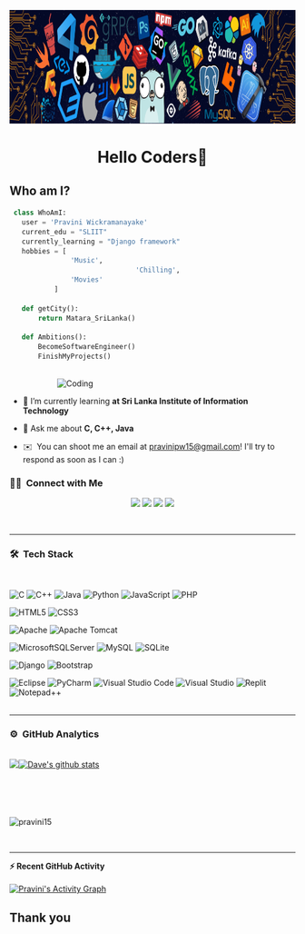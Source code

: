 <img alight="center" height ="200" width="1000"
src="https://github.com/Jaydeep-Yadav/Jaydeep-Yadav/blob/main/banner.png"/>
<h1 align="center">Hello Coders👋</h1>

## Who am I?

 ```python
  class WhoAmI:
    user = 'Pravini Wickramanayake'
	current_edu = "SLIIT"
    currently_learning = "Django framework"
	hobbies = [
				'Music',
                       	        'Chilling',
				'Movies'
			]
	
	def getCity():
		return Matara_SriLanka()
	
	def Ambitions():
		BecomeSoftwareEngineer()
		FinishMyProjects()
	
 ```



<img align ="right" alt="Coding" width="420" src="https://resultpediabd.com/wp-content/uploads/2019/08/me.gif"> <br/>



- 🌱 I’m currently learning **at Sri Lanka Institute of Information Technology**

- 💬 Ask me about **C, C++, Java**

- ✉️ &nbsp;You can shoot me an email at pravinipw15@gmail.com! I'll try to respond as soon as I can :)



### 🤝🏻 &nbsp;Connect with Me

<p align="center">
<a href="https://www.linkedin.com/in/pravini-wickramanayake-09156b225/"><img src="https://img.shields.io/badge/-Pravini%20Wickramanayake-0077B5?style=flat&logo=Linkedin&logoColor=white"/></a>
<a href="mailto:pravinipw15@gmail.com"><img src="https://img.shields.io/badge/-pravinipw15@gmail.com-D14836?style=flat&logo=Gmail&logoColor=white"/></a>
<a href="https://instagram.com/_praviiii______"><img src="https://img.shields.io/badge/-_praviiii______-E4405F?style=flat&logo=Instagram&logoColor=white"/></a>
<a href="https://facebook.com/pravini.wickramanayake.3"><img src="https://img.shields.io/badge/-@Pravini%20Wickramanayake-1877F2?style=flat&logo=Facebook&logoColor=white"/></a>
</p>
<br/>
<hr>

### 🛠 &nbsp;Tech Stack
<br/>

![C](https://img.shields.io/badge/c-%2300599C.svg?style=for-the-badge&logo=c&logoColor=white)
![C++](https://img.shields.io/badge/c++-%2300599C.svg?style=for-the-badge&logo=c%2B%2B&logoColor=white)
![Java](https://img.shields.io/badge/java-%23ED8B00.svg?style=for-the-badge&logo=java&logoColor=white)
![Python](https://img.shields.io/badge/python-3670A0?style=for-the-badge&logo=python&logoColor=ffdd54)
![JavaScript](https://img.shields.io/badge/javascript-%23323330.svg?style=for-the-badge&logo=javascript&logoColor=%23F7DF1E)
![PHP](https://img.shields.io/badge/php-%23777BB4.svg?style=for-the-badge&logo=php&logoColor=white)
<br>

![HTML5](https://img.shields.io/badge/html5-%23E34F26.svg?style=for-the-badge&logo=html5&logoColor=white)
![CSS3](https://img.shields.io/badge/css3-%231572B6.svg?style=for-the-badge&logo=css3&logoColor=white)
<br/>

![Apache](https://img.shields.io/badge/apache-%23D42029.svg?style=for-the-badge&logo=apache&logoColor=white)
![Apache Tomcat](https://img.shields.io/badge/apache%20tomcat-%23F8DC75.svg?style=for-the-badge&logo=apache-tomcat&logoColor=black)
<br/>

![MicrosoftSQLServer](https://img.shields.io/badge/Microsoft%20SQL%20Sever-CC2927?style=for-the-badge&logo=microsoft%20sql%20server&logoColor=white)
![MySQL](https://img.shields.io/badge/mysql-%2300f.svg?style=for-the-badge&logo=mysql&logoColor=white)
![SQLite](https://img.shields.io/badge/sqlite-%2307405e.svg?style=for-the-badge&logo=sqlite&logoColor=white)
<br/>

![Django](https://img.shields.io/badge/django-%23092E20.svg?style=for-the-badge&logo=django&logoColor=white)
![Bootstrap](https://img.shields.io/badge/bootstrap-%23563D7C.svg?style=for-the-badge&logo=bootstrap&logoColor=white)
<br/>

![Eclipse](https://img.shields.io/badge/Eclipse-FE7A16.svg?style=for-the-badge&logo=Eclipse&logoColor=white)
![PyCharm](https://img.shields.io/badge/pycharm-143?style=for-the-badge&logo=pycharm&logoColor=black&color=black&labelColor=green)
![Visual Studio Code](https://img.shields.io/badge/Visual%20Studio%20Code-0078d7.svg?style=for-the-badge&logo=visual-studio-code&logoColor=white)
![Visual Studio](https://img.shields.io/badge/Visual%20Studio-5C2D91.svg?style=for-the-badge&logo=visual-studio&logoColor=white)
![Replit](https://img.shields.io/badge/Replit-DD1200?style=for-the-badge&logo=Replit&logoColor=white)
![Notepad++](https://img.shields.io/badge/Notepad++-90E59A.svg?style=for-the-badge&logo=notepad%2b%2b&logoColor=black)
<br/>
<br/>

<hr>

### ⚙️ &nbsp;GitHub Analytics

<br/>

<a href="https://github.com/Pravini15">
  <img align="left" src="https://github-readme-stats.vercel.app/api/top-langs/?username=Pravini15&theme=tokyonight" />
  </a>

<a href="https://github.com/Pravini15">
 <img align="center" src="https://github-readme-stats.vercel.app/api?username=Pravini15&show_icons=true&theme=tokyonight&line_height=27" alt="Dave's github stats"/>
</a>

<br/>
<br/>
<br/>
<br/>
<br/>

<p><img align="center" src="https://github-readme-streak-stats.herokuapp.com/?user=pravini15&theme=tokyonight" alt="pravini15" /></p>

<br/>
<hr>

  <summary><b>⚡ Recent GitHub Activity</b></summary>
  <br/>
   <a href="https://github.com/Pravini15"><img alt="Pravini's Activity Graph" src="https://activity-graph.herokuapp.com/graph?username=Pravini15&custom_title=Pravini15's%20Contribution%20Graph&theme=react-dark" /></a>
  <br/>

<h2> Thank you </h2>
